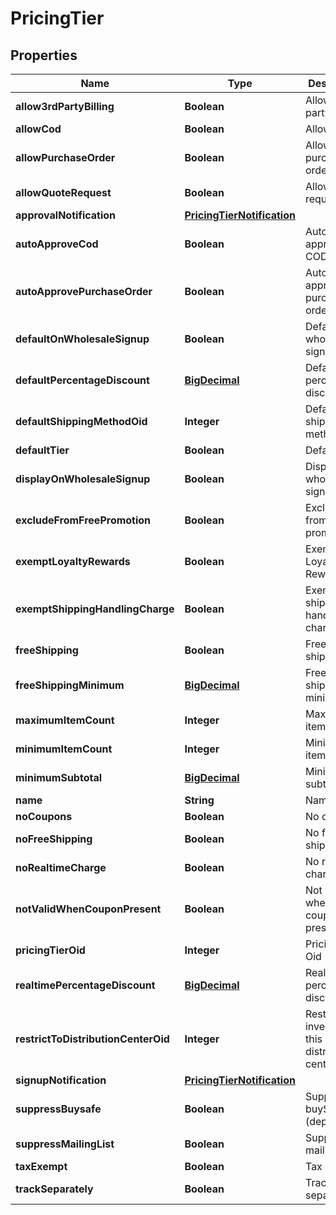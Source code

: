 
# PricingTier

## Properties
Name | Type | Description | Notes
------------ | ------------- | ------------- | -------------
**allow3rdPartyBilling** | **Boolean** | Allow 3rd party billing |  [optional]
**allowCod** | **Boolean** | Allow COD |  [optional]
**allowPurchaseOrder** | **Boolean** | Allow purchase order |  [optional]
**allowQuoteRequest** | **Boolean** | Allow quote request |  [optional]
**approvalNotification** | [**PricingTierNotification**](PricingTierNotification.md) |  |  [optional]
**autoApproveCod** | **Boolean** | Auto approve COD |  [optional]
**autoApprovePurchaseOrder** | **Boolean** | Auto approve purchase order |  [optional]
**defaultOnWholesaleSignup** | **Boolean** | Default on wholesale signup |  [optional]
**defaultPercentageDiscount** | [**BigDecimal**](BigDecimal.md) | Default percentage discount |  [optional]
**defaultShippingMethodOid** | **Integer** | Default shipping method oid |  [optional]
**defaultTier** | **Boolean** | Default tier |  [optional]
**displayOnWholesaleSignup** | **Boolean** | Display on wholesale signup |  [optional]
**excludeFromFreePromotion** | **Boolean** | Exclude from free promotion |  [optional]
**exemptLoyaltyRewards** | **Boolean** | Exempt from Loyalty Rewards |  [optional]
**exemptShippingHandlingCharge** | **Boolean** | Exempt shipping handling charge |  [optional]
**freeShipping** | **Boolean** | Free shipping |  [optional]
**freeShippingMinimum** | [**BigDecimal**](BigDecimal.md) | Free shipping minimum |  [optional]
**maximumItemCount** | **Integer** | Maximum item count |  [optional]
**minimumItemCount** | **Integer** | Minimum item count |  [optional]
**minimumSubtotal** | [**BigDecimal**](BigDecimal.md) | Minimum subtotal |  [optional]
**name** | **String** | Name |  [optional]
**noCoupons** | **Boolean** | No coupons |  [optional]
**noFreeShipping** | **Boolean** | No free shipping |  [optional]
**noRealtimeCharge** | **Boolean** | No realtime charge |  [optional]
**notValidWhenCouponPresent** | **Boolean** | Not valid when coupon present |  [optional]
**pricingTierOid** | **Integer** | Pricing Tier Oid |  [optional]
**realtimePercentageDiscount** | [**BigDecimal**](BigDecimal.md) | Realtime percentage discount |  [optional]
**restrictToDistributionCenterOid** | **Integer** | Restrict inventory to this distribution center oid |  [optional]
**signupNotification** | [**PricingTierNotification**](PricingTierNotification.md) |  |  [optional]
**suppressBuysafe** | **Boolean** | Suppress buySAFE (deprecated) |  [optional]
**suppressMailingList** | **Boolean** | Suppress mailing list |  [optional]
**taxExempt** | **Boolean** | Tax Exempt |  [optional]
**trackSeparately** | **Boolean** | Track separately |  [optional]




